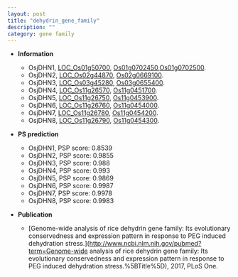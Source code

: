 ```yaml
---
layout: post
title: "dehydrin_gene_family"
description: ""
category: gene family
---
```


* **Information**  
    + OsjDHN1, [LOC_Os01g50700](http://rice.uga.edu/cgi-bin/ORF_infopage.cgi?orf=LOC_Os01g50700), [Os01g0702450](http://rapdb.dna.affrc.go.jp/viewer/gbrowse_details/irgsp1?name=Os01g0702450),[Os01g0702500](http://rapdb.dna.affrc.go.jp/viewer/gbrowse_details/irgsp1?name=Os01g0702500).
    + OsjDHN2, [LOC_Os02g44870](http://rice.uga.edu/cgi-bin/ORF_infopage.cgi?orf=LOC_Os02g44870), [Os02g0669100](http://rapdb.dna.affrc.go.jp/viewer/gbrowse_details/irgsp1?name=Os02g0669100).
    + OsjDHN3, [LOC_Os03g45280](http://rice.uga.edu/cgi-bin/ORF_infopage.cgi?orf=LOC_Os03g45280), [Os03g0655400](http://rapdb.dna.affrc.go.jp/viewer/gbrowse_details/irgsp1?name=Os03g0655400).
    + OsjDHN4, [LOC_Os11g26570](http://rice.uga.edu/cgi-bin/ORF_infopage.cgi?orf=LOC_Os11g26570), [Os11g0451700](http://rapdb.dna.affrc.go.jp/viewer/gbrowse_details/irgsp1?name=Os11g0451700).
    + OsjDHN5, [LOC_Os11g26750](http://rice.uga.edu/cgi-bin/ORF_infopage.cgi?orf=LOC_Os11g26750), [Os11g0453900](http://rapdb.dna.affrc.go.jp/viewer/gbrowse_details/irgsp1?name=Os11g0453900).
    + OsjDHN6, [LOC_Os11g26760](http://rice.uga.edu/cgi-bin/ORF_infopage.cgi?orf=LOC_Os11g26760), [Os11g0454000](http://rapdb.dna.affrc.go.jp/viewer/gbrowse_details/irgsp1?name=Os11g0454000).
    + OsjDHN7, [LOC_Os11g26780](http://rice.uga.edu/cgi-bin/ORF_infopage.cgi?orf=LOC_Os11g26780), [Os11g0454200](http://rapdb.dna.affrc.go.jp/viewer/gbrowse_details/irgsp1?name=Os11g0454200).
    + OsjDHN8, [LOC_Os11g26790](http://rice.uga.edu/cgi-bin/ORF_infopage.cgi?orf=LOC_Os11g26790), [Os11g0454300](http://rapdb.dna.affrc.go.jp/viewer/gbrowse_details/irgsp1?name=Os11g0454300).

* **PS prediction**
    + OsjDHN1, PSP score: 0.8539
    + OsjDHN2, PSP score: 0.9855
    + OsjDHN3, PSP score: 0.988
    + OsjDHN4, PSP score: 0.993
    + OsjDHN5, PSP score: 0.9869
    + OsjDHN6, PSP score: 0.9987
    + OsjDHN7, PSP score: 0.9978
    + OsjDHN8, PSP score: 0.9983

* **Publication**  
    + [Genome-wide analysis of rice dehydrin gene family: Its evolutionary conservedness and expression pattern in response to PEG induced dehydration stress.](http://www.ncbi.nlm.nih.gov/pubmed?term=Genome-wide analysis of rice dehydrin gene family: Its evolutionary conservedness and expression pattern in response to PEG induced dehydration stress.%5BTitle%5D), 2017, PLoS One.


